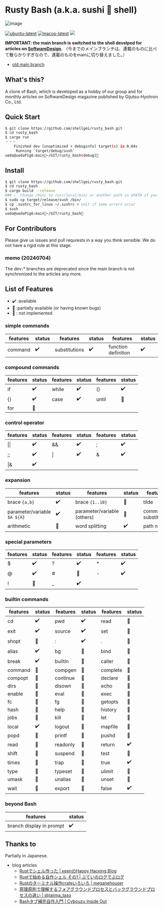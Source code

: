 # Rusty Bash (a.k.a. sushi 🍣 shell)

![image](https://github.com/shellgei/rusty_bash/assets/1232918/13f9ae0b-45b6-4b89-ab5d-b523aadd09bf)


[![ubuntu-latest](https://github.com/shellgei/rusty_bash/actions/workflows/ubuntu.yml/badge.svg)](https://github.com/shellgei/rusty_bash/actions/workflows/ubuntu.yml)
[![macos-latest](https://github.com/shellgei/rusty_bash/actions/workflows/macos.yml/badge.svg)](https://github.com/shellgei/rusty_bash/actions/workflows/macos.yml)
![](https://img.shields.io/github/license/shellgei/rusty_bash)


**IMPORTANT: the main branch is switched to the shell develped for articles on [SoftwareDesign](https://gihyo.jp/magazine/SD).**
（今までのメインブランチは、連載のものに比べて散らかりすぎなので、連載のものをmainに切り替えました。）

* [old main branch](https://github.com/shellgei/rusty_bash/tree/old_main)


## What's this?

A clone of Bash, which is developed as a hobby of our group and for monthly articles on SoftwareDesign magazine published by Gijutsu-Hyohron Co., Ltd.

## Quick Start

```bash
$ git clone https://github.com/shellgei/rusty_bash.git
$ cd rusty_bash
$ cargo run
・・・
    Finished dev [unoptimized + debuginfo] target(s) in 0.04s
     Running `target/debug/sush`
ueda@uedaP1g6:main🌵~/GIT/rusty_bash(debug)🍣
```

## Install 

```bash
$ git clone https://github.com/shellgei/rusty_bash.git
$ cd rusty_bash
$ cargo build --release
### ↓  Change /bin/ to /usr/local/bin/ or another path in $PATH if you are using Mac or BSD ###
$ sudo cp target/release/sush /bin/
$ cp .sushrc_for_linux ~/.sushrc # edit if some errors occur
$ sush
ueda@uedaP1g6:main🌵~/GIT/rusty_bash🍣
```

## For Contributors 

Please give us issues and pull requrests in a way you think sensible. We do not have a rigid rule at this stage. 

### memo (20240704)

The dev-* branches are deprecated since the main branch is not synchronized to the articles any more. 

## List of Features

* :heavy_check_mark: :available
* :construction: :partially available (or having known bugs) 
* :no_good: : not implemented

### simple commands

|features | status |features | status |features | status |
|-------------------|----|-------------------|----|-------------------|----|
| command | :heavy_check_mark: | substitutions | :heavy_check_mark: | function definition | :heavy_check_mark: |


### compound commands

|features | status |features | status |features | status |
|-------------------|----|-------------------|----|-------------------|----|
| if | :heavy_check_mark: | while | :heavy_check_mark: | () | :heavy_check_mark: |
| {} | :heavy_check_mark: | case | :heavy_check_mark: | until | :no_good: | select | :no_good: |
| for | :no_good: |

### control operator

|features | status |features | status |features | status |
|-------------------|----|-------------------|----|-------------------|----|
| \|\| | :heavy_check_mark: | && | :heavy_check_mark: | ; | :heavy_check_mark: |
| ;; | :heavy_check_mark: | \| | :heavy_check_mark: | & | :heavy_check_mark: |
| \|& | :heavy_check_mark: |

### expansion

|features | status |features | status |features | status |
|-------------------|----|-------------------|----|-------------------|----|
| brace `{a,b}` | :heavy_check_mark: | brace `{1..10}` | :no_good: | tilde | :heavy_check_mark: |
| parameter/variable `$A ${A}` | :heavy_check_mark: | parameter/variable  (others) | :no_good: | command substitution | :heavy_check_mark: |
| arithmetic | :no_good: | word splitting | :heavy_check_mark: | path name | :heavy_check_mark: |

### special parameters

|features | status |features | status |features | status |
|-------------------|----|-------------------|----|-------------------|----|
| $ | :heavy_check_mark: | ? | :heavy_check_mark: | * | :heavy_check_mark: |
| @ | :heavy_check_mark: | # | :no_good:          | - | :heavy_check_mark: |
| ! | :no_good: | _ | :heavy_check_mark: |

### builtin commands

|features | status |features | status |features | status |
|-------------------|----|-------------------|----|-------------------|----|
| cd | :heavy_check_mark: | pwd | :heavy_check_mark: | read | :no_good: |
| exit | :heavy_check_mark: | source | :heavy_check_mark: | set | :construction: |
| shopt | :no_good: | : | :heavy_check_mark: | . | :no_good: | [ | :no_good: |
| alias | :heavy_check_mark: | bg | :no_good: | bind | :no_good: |
| break | :heavy_check_mark: | builtin | :no_good: | caller | :no_good: |
| command | :no_good: | compgen | :construction: | complete | :construction: |
| compopt | :no_good: | continue | :no_good: | declare | :no_good: |
| dirs | :no_good: | disown | :no_good: | echo | :no_good: |
| enable | :no_good: | eval | :no_good: | exec | :no_good: |
| fc | :no_good: | fg | :no_good: | getopts | :no_good: |
| hash | :no_good: | help | :no_good: | history | :construction: |
| jobs | :no_good: | kill | :no_good: | let | :no_good: |
| local | :heavy_check_mark: | logout | :no_good: | mapfile | :no_good: |
| popd | :no_good: | printf | :no_good: | pushd | :no_good: |
| read | :no_good: | readonly | :no_good: | return | :heavy_check_mark: |
| shift | :no_good: | suspend | :no_good: | test | :no_good: |
| times | :no_good: | trap | :no_good: | true | :heavy_check_mark: |
| type | :no_good: | typeset | :no_good: | ulimit | :no_good: |
| umask | :no_good: | unalias | :no_good: | unset | :no_good: |
| wait | :no_good: | export | :no_good: | false | :heavy_check_mark: |

### beyond Bash

|features | status |
|-------------------|----|
| branch display in prompt | :heavy_check_mark: |

## Thanks to

Partially in Japanese.

* blog articles
    * [Rustでシェル作った | κeenのHappy Hacκing Blog](https://keens.github.io/blog/2016/09/04/rustdeshierutsukutta/)
    * [Rustで始める自作シェル その1 | ぶていのログでぶログ](https://tech.buty4649.net/entry/2021/12/19/235124)
    * [Rustのターミナル操作crateいろいろ | meganehouser](https://meganehouser.github.io/2019-12-11_rust-terminal-crates.html)
    * [原理原則で理解するフォアグラウンドプロセスとバックグラウンドプロセスの違い | @tajima_taso](https://qiita.com/tajima_taso/items/c5553762af5e1a599fed)
    * [Bashタブ補完自作入門 | Cybouzu Inside Out](https://blog.cybozu.io/entry/2016/09/26/080000)
